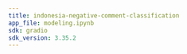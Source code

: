 ```yaml
---
title: indonesia-negative-comment-classification
app_file: modeling.ipynb
sdk: gradio
sdk_version: 3.35.2
---
```

